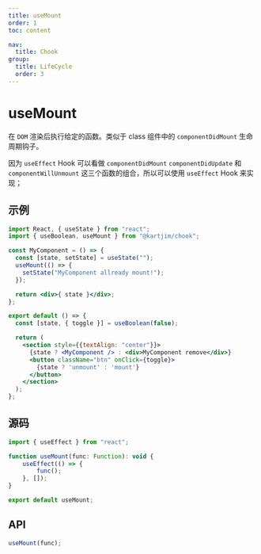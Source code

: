 ```yaml
---
title: useMount
order: 1
toc: content

nav:
  title: Chook
group:
  title: LifeCycle
  order: 3
---
```

# useMount

在 `DOM` 渲染后执行给定的函数。类似于 class 组件中的 `componentDidMount` 生命周期钩子。

因为 `useEffect` Hook 可以看做 `componentDidMount` `componentDidUpdate` 和 `componentWillUnmount` 这三个函数的组合，所以可以使用 `useEffect` Hook 来实现；

## 示例
```jsx
import React, { useState } from "react";
import { useBoolean, useMount } from "@kartjim/chook";

const MyComponent = () => {
  const [state, setState] = useState("");
  useMount(() => {
    setState("MyComponent allready mount!");
  });

  return <div>{ state }</div>;
};

export default () => {
  const [state, { toggle }] = useBoolean(false);

  return (
    <section style={{textAlign: "center"}}>
      {state ? <MyComponent /> : <div>MyComponent remove</div>}
      <button className="btn" onClick={toggle}>
        {state ? 'unmount' : 'mount'}
      </button>
    </section>
  );
};
```

## 源码
```jsx | pure
import { useEffect } from "react";

function useMount(func: Function): void {
    useEffect(() => {
        func();
    }, []);
}

export default useMount;
```

## API
```js
useMount(func);
```

